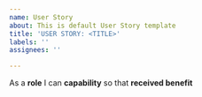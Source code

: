 ```yaml
---
name: User Story
about: This is default User Story template
title: 'USER STORY: <TITLE>'
labels: ''
assignees: ''

---
```


As a **role** I can **capability** so that **received benefit**
